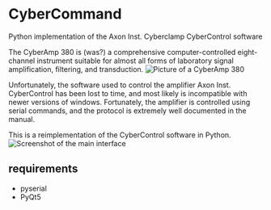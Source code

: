 # CyberCommand
Python implementation of the Axon Inst. Cyberclamp CyberControl software

The CyberAmp 380 is (was?) a comprehensive computer-controlled eight-channel instrument suitable for almost all forms of laboratory signal amplification, filtering, and transduction.
![Picture of a CyberAmp 380](https://user-images.githubusercontent.com/65401298/141604688-629ca995-776c-426f-9f12-c1614ef490fe.png)

Unfortunately, the software used to control the amplifier Axon Inst. CyberControl has been lost to time, and most likely is incompatible with newer versions of windows. Fortunately, the amplifier is controlled using serial commands, and the protocol is extremely well documented in the manual.

This is a reimplementation of the CyberControl software in Python.
![Screenshot of the main interface](https://user-images.githubusercontent.com/65401298/141604881-bbbf2747-377f-4608-9d3d-a269e2176483.png)

## requirements
- pyserial
- PyQt5
